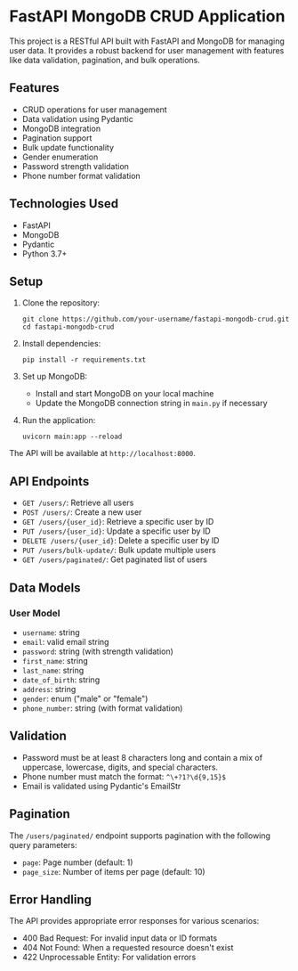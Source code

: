 # FastAPI MongoDB CRUD Application

This project is a RESTful API built with FastAPI and MongoDB for managing user data. It provides a robust backend for user management with features like data validation, pagination, and bulk operations.

## Features

- CRUD operations for user management
- Data validation using Pydantic
- MongoDB integration
- Pagination support
- Bulk update functionality
- Gender enumeration
- Password strength validation
- Phone number format validation

## Technologies Used

- FastAPI
- MongoDB
- Pydantic
- Python 3.7+

## Setup

1. Clone the repository:
   ```
   git clone https://github.com/your-username/fastapi-mongodb-crud.git
   cd fastapi-mongodb-crud
   ```

2. Install dependencies:
   ```
   pip install -r requirements.txt
   ```

3. Set up MongoDB:
   - Install and start MongoDB on your local machine
   - Update the MongoDB connection string in `main.py` if necessary

4. Run the application:
   ```
   uvicorn main:app --reload
   ```

The API will be available at `http://localhost:8000`.

## API Endpoints

- `GET /users/`: Retrieve all users
- `POST /users/`: Create a new user
- `GET /users/{user_id}`: Retrieve a specific user by ID
- `PUT /users/{user_id}`: Update a specific user by ID
- `DELETE /users/{user_id}`: Delete a specific user by ID
- `PUT /users/bulk-update/`: Bulk update multiple users
- `GET /users/paginated/`: Get paginated list of users

## Data Models

### User Model

- `username`: string
- `email`: valid email string
- `password`: string (with strength validation)
- `first_name`: string
- `last_name`: string
- `date_of_birth`: string
- `address`: string
- `gender`: enum ("male" or "female")
- `phone_number`: string (with format validation)

## Validation

- Password must be at least 8 characters long and contain a mix of uppercase, lowercase, digits, and special characters.
- Phone number must match the format: `^\+?1?\d{9,15}$`
- Email is validated using Pydantic's EmailStr

## Pagination

The `/users/paginated/` endpoint supports pagination with the following query parameters:
- `page`: Page number (default: 1)
- `page_size`: Number of items per page (default: 10)

## Error Handling

The API provides appropriate error responses for various scenarios:
- 400 Bad Request: For invalid input data or ID formats
- 404 Not Found: When a requested resource doesn't exist
- 422 Unprocessable Entity: For validation errors



